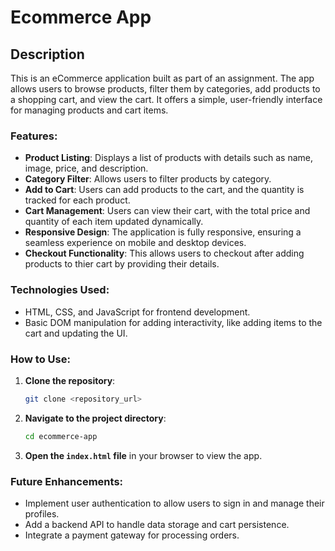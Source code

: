 # Ecommerce App

## Description
This is an eCommerce application built as part of an assignment. The app allows users to browse products, filter them by categories, add products to a shopping cart, and view the cart. It offers a simple, user-friendly interface for managing products and cart items.

### Features:
- **Product Listing**: Displays a list of products with details such as name, image, price, and description.
- **Category Filter**: Allows users to filter products by category.
- **Add to Cart**: Users can add products to the cart, and the quantity is tracked for each product.
- **Cart Management**: Users can view their cart, with the total price and quantity of each item updated dynamically.
- **Responsive Design**: The application is fully responsive, ensuring a seamless experience on mobile and desktop devices.
- **Checkout Functionality**: This allows users to checkout after adding products to thier cart by providing their details.

### Technologies Used:
- HTML, CSS, and JavaScript for frontend development.
- Basic DOM manipulation for adding interactivity, like adding items to the cart and updating the UI.

### How to Use:
1. **Clone the repository**:
    ```bash
    git clone <repository_url>
    ```

2. **Navigate to the project directory**:
    ```bash
    cd ecommerce-app
    ```

3. **Open the `index.html` file** in your browser to view the app.

### Future Enhancements:
- Implement user authentication to allow users to sign in and manage their profiles.
- Add a backend API to handle data storage and cart persistence.
- Integrate a payment gateway for processing orders.
